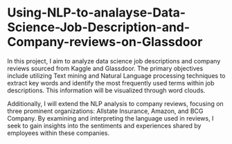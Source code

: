 # Using-NLP-to-analayse-Data-Science-Job-Description-and-Company-reviews-on-Glassdoor

In this project, I aim to analyze data science job descriptions and company reviews sourced from Kaggle and Glassdoor. The primary objectives include utilizing Text mining and Natural Language processing techniques to extract key words and identify the most frequently used terms within job descriptions. This information will be visualized through word clouds.

Additionally, I will extend the NLP analysis to company reviews, focusing on three prominent organizations: Allstate Insurance, Amazon, and BCG Company. By examining and interpreting the language used in reviews, I seek to gain insights into the sentiments and experiences shared by employees within these companies.
